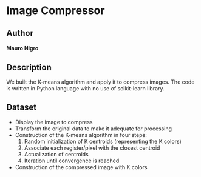 # Image Compressor

## Author
#### Mauro Nigro

## Description
We built the K-means algorithm and apply it to compress images. The code is written in Python language with no use of scikit-learn library.   

## Dataset

* Display the image to compress
* Transform the original data to make it adequate for processing
* Construction of the K-means algorithm in four steps:
  1) Random initialization of K centroids (representing the K colors)
  2) Associate each register/pixel with the closest centroid
  3) Actualization of centroids
  4) Iteration until convergence is reached
* Construction of the compressed image with K colors 


